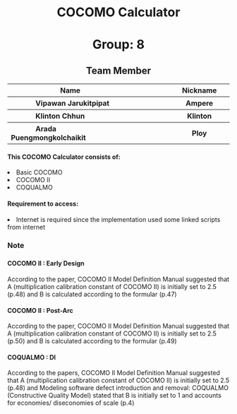 <h1 align="center">COCOMO Calculator</h1>
<h1 align="center">Group: 8</h1>
<h2 align="center">Team Member</h2>
<table>
	<tr>
<th>&nbsp;&nbsp;&nbsp;&nbsp;&nbsp;&nbsp;&nbsp;&nbsp;&nbsp;&nbsp;&nbsp;&nbsp;&nbsp;&nbsp;&nbsp;&nbsp;&nbsp;&nbsp;&nbsp;&nbsp;&nbsp;&nbsp;&nbsp;&nbsp;&nbsp;&nbsp;Name&nbsp;&nbsp;&nbsp;&nbsp;&nbsp;&nbsp;&nbsp;&nbsp;&nbsp;&nbsp;&nbsp;&nbsp;&nbsp;&nbsp;&nbsp;&nbsp;&nbsp;&nbsp;&nbsp;&nbsp;&nbsp;&nbsp;&nbsp;&nbsp;&nbsp;&nbsp;</th>
		<th>&nbsp;&nbsp;&nbsp;&nbsp;&nbsp;&nbsp;&nbsp;&nbsp;&nbsp;&nbsp;&nbsp;&nbsp;&nbsp;&nbsp;&nbsp;&nbsp;&nbsp;&nbsp;&nbsp;&nbsp;&nbsp;&nbsp;&nbsp;&nbsp;Nickname&nbsp;&nbsp;&nbsp;&nbsp;&nbsp;&nbsp;&nbsp;&nbsp;&nbsp;&nbsp;&nbsp;&nbsp;&nbsp;&nbsp;&nbsp;&nbsp;&nbsp;&nbsp;&nbsp;&nbsp;&nbsp;&nbsp;&nbsp;&nbsp;</th>
		<th>&nbsp;&nbsp;&nbsp;&nbsp;&nbsp;&nbsp;&nbsp;&nbsp;&nbsp;&nbsp;&nbsp;&nbsp;&nbsp;&nbsp;&nbsp;&nbsp;&nbsp;&nbsp;&nbsp;&nbsp;&nbsp;&nbsp;&nbsp;&nbsp;ID&nbsp;&nbsp;&nbsp;&nbsp;&nbsp;&nbsp;&nbsp;&nbsp;&nbsp;&nbsp;&nbsp;&nbsp;&nbsp;&nbsp;&nbsp;&nbsp;&nbsp;&nbsp;&nbsp;&nbsp;&nbsp;&nbsp;&nbsp;&nbsp;</th>
	</tr>
	<tr>
		<th align="left">&nbsp;&nbsp;&nbsp;&nbsp;&nbsp;&nbsp;&nbsp;&nbsp;&nbsp;&nbsp;&nbsp;&nbsp;&nbsp;Vipawan Jarukitpipat</th>
		<th>Ampere</th>
		<th>6088044</th>
	</tr>
	<tr>
		<th align="left">&nbsp;&nbsp;&nbsp;&nbsp;&nbsp;&nbsp;&nbsp;&nbsp;&nbsp;&nbsp;&nbsp;&nbsp;&nbsp;Klinton Chhun</th>
		<th>Klinton</th>
		<th>6088111</th>
	</tr>
	<tr>
		<th align="left">&nbsp;&nbsp;&nbsp;&nbsp;&nbsp;&nbsp;&nbsp;&nbsp;&nbsp;&nbsp;&nbsp;&nbsp;&nbsp;Arada Puengmongkolchaikit</th>
		<th>Ploy</th>
		<th>6088133</th>
	</tr>
</table>

<h4>This COCOMO Calculator consists of:</h4>
<li>Basic COCOMO</li>
<li>COCOMO II</li>
<li>COQUALMO</li>

<h4>Requirement to access:</h4>
<li>Internet is required since the implementation used some linked scripts from internet</li>

<h3>Note<h3/>
<h4>COCOMO II : Early Design</h4>
According to the paper, COCOMO II Model Definition Manual suggested that A (multiplication calibration constant of COCOMO II) is initially set to 2.5 (p.48) and B is calculated according to the formular (p.47)

<h4>COCOMO II : Post-Arc</h4>
According to the paper, COCOMO II Model Definition Manual suggested that A (multiplication calibration constant of COCOMO II) is initially set to 2.5 (p.50) and B is calculated according to the formular (p.49)

<h4>COQUALMO : DI</h4>
According to the papers, COCOMO II Model Definition Manual suggested that A (multiplication calibration constant of COCOMO II) is initially set to 2.5 (p.48) and Modeling software defect introduction and removal: COQUALMO (Constructive Quality Model) stated that B is initially set to 1 and accounts for economies/ diseconomies of scale (p.4)
